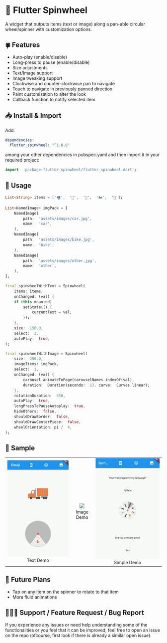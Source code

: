 # 🎨 Flutter Spinwheel

A widget that outputs items (text or image) along a pan-able circular wheel/spinner with customization options.

## 🍀 Features

- Auto-play (enable/disable)
- Long-press to pause (enable/disable)
- Size adjustments
- Text/Image support
- Image tweaking support
- Clockwise and counter-clockwise pan to navigate
- Touch to navigate in previously panned direction
- Paint customization to alter the look
- Callback function to notify selected item

## 📥 Install & Import

Add:

```yaml
dependencies:
  flutter_spinwheel: "^1.0.0"
```

among your other dependencies in pubspec.yaml and then import it in your required project:

```dart
import  'package:flutter_spinwheel/flutter_spinwheel.dart';
```

## 🔧 Usage

```dart
List<String> items = ['🏘',  '🚓',  '🚛',  '🏍',  '🎉'];

List<NamedImage> imgPack = [
	NamedImage(
		path:  'assets/images/car.jpg',
		name:  'car',
	),
	NamedImage(
		path:  'assets/images/bike.jpg',
		name:  'bike',
	),
	NamedImage(
		path:  'assets/images/other.jpg',
		name:  'other',
	),
];
```

```dart
final spinwheelWithText = Spinwheel(
	items: items,
	onChanged: (val) {
	if (this.mounted)
		setState(() {
			currentText = val;
		});
	},
	size:  150.0,
	select:  2,
	autoPlay:  true,
);
```

```dart
final spinwheelWithImage = Spinwheel(
	size:  250.0,
	imageItems: imgPack,
	select:  1,
	onChanged: (val) {
		carousel.animateToPage(carouselNames.indexOf(val),
		duration:  Duration(seconds:  1), curve:  Curves.linear);
	},
	rotationDuration:  250,
	autoPlay:  true,
	longPressToPauseAutoplay:  true,
	hideOthers:  false,
	shouldDrawBorder:  false,
	shouldDrawCenterPiece:  false,
	wheelOrientation: pi /  4,
);
```

## 📁 Sample

<table>
    <tr>
        <td align="center">
            <img  src="https://raw.githubusercontent.com/jerilMJ/flutter_spinwheel/master/screenshots/emoji_demo.gif"  width="500px">
            Text Demo
        </td>
        <td align="center">
            <img  src="https://raw.githubusercontent.com/jerilMJ/flutter_spinwheel/master/screenshots/image_demo.gif"  width="500px">
            Image Demo
        </td>
        <td align="center">
            <img  src="https://raw.githubusercontent.com/jerilMJ/flutter_spinwheel/master/screenshots/sample.gif"  width="500px">
            Simple Demo
        </td>
    </tr>
</table>

## 🚀 Future Plans

- Tap on any item on the spinner to rotate to that item
- More fluid animations

## 👨🏼‍💻 Support / Feature Request / Bug Report

If you experience any issues or need help understanding some of the functionalities or you feel that it can be improved, feel free to open an issue on the repo (ofcourse, first look if there is already a similar open issue).
